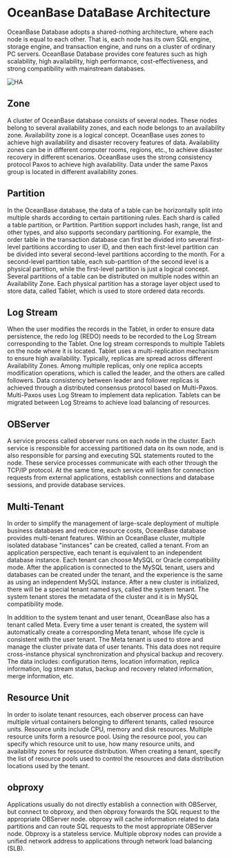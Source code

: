 # OceanBase DataBase Architecture

OceanBase Database adopts a shared-nothing architecture, where each node is equal to each other. That is, each node has its own SQL engine, storage engine, and transaction engine, and runs on a cluster of ordinary PC servers. OceanBase Database provides core features such as high scalability, high availability, high performance, cost-effectiveness, and strong compatibility with mainstream databases.

![HA](https://help-static-aliyun-doc.aliyuncs.com/assets/img/zh-CN/7726968461/p355597.jpg)

## Zone

A cluster of OceanBase database consists of several nodes. These nodes belong to several availability zones, and each node belongs to an availability zone. Availability zone is a logical concept. OceanBase uses zones to achieve high availability and disaster recovery features of data. Availability zones can be in different computer rooms, regions, etc., to achieve disaster recovery in different scenarios. OceanBase uses the strong consistency protocol Paxos to achieve high availability. Data under the same Paxos group is located in different availability zones.

## Partition

In the OceanBase database, the data of a table can be horizontally split into multiple shards according to certain partitioning rules. Each shard is called a table partition, or Partition. Partition support includes hash, range, list and other types, and also supports secondary partitioning. For example, the order table in the transaction database can first be divided into several first-level partitions according to user ID, and then each first-level partition can be divided into several second-level partitions according to the month. For a second-level partition table, each sub-partition of the second level is a physical partition, while the first-level partition is just a logical concept. Several partitions of a table can be distributed on multiple nodes within an Availability Zone. Each physical partition has a storage layer object used to store data, called Tablet, which is used to store ordered data records.

## Log Stream

When the user modifies the records in the Tablet, in order to ensure data persistence, the redo log (REDO) needs to be recorded to the Log Stream corresponding to the Tablet. One log stream corresponds to multiple Tablets on the node where it is located. Tablet uses a multi-replication mechanism to ensure high availability. Typically, replicas are spread across different Availability Zones. Among multiple replicas, only one replica accepts modification operations, which is called the leader, and the others are called followers. Data consistency between leader and follower replicas is achieved through a distributed consensus protocol based on Multi-Paxos. Multi-Paxos uses Log Stream to implement data replication. Tablets can be migrated between Log Streams to achieve load balancing of resources.

## OBServer

A service process called observer runs on each node in the cluster. Each service is responsible for accessing partitioned data on its own node, and is also responsible for parsing and executing SQL statements routed to the node. These service processes communicate with each other through the TCP/IP protocol. At the same time, each service will listen for connection requests from external applications, establish connections and database sessions, and provide database services.

## Multi-Tenant

In order to simplify the management of large-scale deployment of multiple business databases and reduce resource costs, OceanBase database provides multi-tenant features. Within an OceanBase cluster, multiple isolated database "instances" can be created, called a tenant. From an application perspective, each tenant is equivalent to an independent database instance. Each tenant can choose MySQL or Oracle compatibility mode. After the application is connected to the MySQL tenant, users and databases can be created under the tenant, and the experience is the same as using an independent MySQL instance. After a new cluster is initialized, there will be a special tenant named sys, called the system tenant. The system tenant stores the metadata of the cluster and it is in MySQL compatibility mode.

In addition to the system tenant and user tenant, OceanBase also has a tenant called Meta. Every time a user tenant is created, the system will automatically create a corresponding Meta tenant, whose life cycle is consistent with the user tenant. The Meta tenant is used to store and manage the cluster private data of user tenants. This data does not require cross-instance physical synchronization and physical backup and recovery. The data includes: configuration items, location information, replica information, log stream status, backup and recovery related information, merge information, etc.

## Resource Unit

In order to isolate tenant resources, each observer process can have multiple virtual containers belonging to different tenants, called resource units. Resource units include CPU, memory and disk resources. Multiple resource units form a resource pool. Using the resource pool, you can specify which resource unit to use, how many resource units, and availability zones for resource distribution. When creating a tenant, specify the list of resource pools used to control the resources and data distribution locations used by the tenant.

## obproxy

Applications usually do not directly establish a connection with OBServer, but connect to obproxy, and then obproxy forwards the SQL request to the appropriate OBServer node. obproxy will cache information related to data partitions and can route SQL requests to the most appropriate OBServer node. Obproxy is a stateless service. Multiple obproxy nodes can provide a unified network address to applications through network load balancing (SLB).



